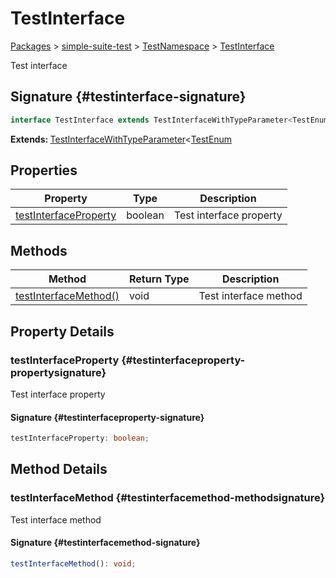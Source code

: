 # TestInterface

[Packages](./) &gt; [simple-suite-test](./simple-suite-test) &gt; [TestNamespace](./simple-suite-test/testnamespace-namespace) &gt; [TestInterface](./simple-suite-test/testnamespace/testinterface-interface)

Test interface

## Signature {#testinterface-signature}

```typescript
interface TestInterface extends TestInterfaceWithTypeParameter<TestEnum>
```

<b>Extends: </b>[TestInterfaceWithTypeParameter](./simple-suite-test/testinterfacewithtypeparameter-interface)&lt;[TestEnum](./simple-suite-test/testnamespace-namespace#testenum-enum)

## Properties


|  Property | Type | Description |
|  --- | --- | --- |
|  [testInterfaceProperty](./simple-suite-test/testnamespace/testinterface-interface#testinterfaceproperty-propertysignature) | boolean | Test interface property |

## Methods


|  Method | Return Type | Description |
|  --- | --- | --- |
|  [testInterfaceMethod()](./simple-suite-test/testnamespace/testinterface-interface#testinterfacemethod-methodsignature) | void | Test interface method |

## Property Details

### testInterfaceProperty {#testinterfaceproperty-propertysignature}

Test interface property

#### Signature {#testinterfaceproperty-signature}

```typescript
testInterfaceProperty: boolean;
```

## Method Details

### testInterfaceMethod {#testinterfacemethod-methodsignature}

Test interface method

#### Signature {#testinterfacemethod-signature}

```typescript
testInterfaceMethod(): void;
```

